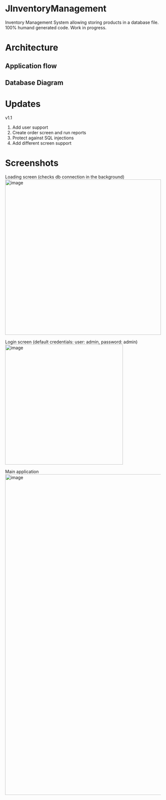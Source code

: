 # JInventoryManagement
Inventory Management System allowing storing products in a database file. 100% humand generated code. Work in progress.

# Architecture
## Application flow

## Database Diagram

# Updates
v1.1
1. Add user support
2. Create order screen and run reports
3. Protect against SQL injections
4. Add different screen support

# Screenshots

Loading screen (checks db connection in the background)  
<img width="504" height="502" alt="image" src="https://github.com/user-attachments/assets/c59ec8c9-c919-40b2-9a11-13162a93bac3" />

Login screen (default credentials: user: admin, password: admin)  
<img width="381" height="388" alt="image" src="https://github.com/user-attachments/assets/a9258d18-6972-4fcc-b406-240765c0783c" />

Main application  
<img width="1909" height="1036" alt="image" src="https://github.com/user-attachments/assets/11fdb07b-f54e-4fa0-9d98-be83fb2b4e0f" />



